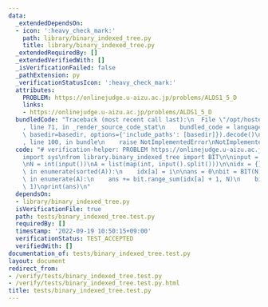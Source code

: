 ```yaml
---
data:
  _extendedDependsOn:
  - icon: ':heavy_check_mark:'
    path: library/binary_indexed_tree.py
    title: library/binary_indexed_tree.py
  _extendedRequiredBy: []
  _extendedVerifiedWith: []
  _isVerificationFailed: false
  _pathExtension: py
  _verificationStatusIcon: ':heavy_check_mark:'
  attributes:
    PROBLEM: https://onlinejudge.u-aizu.ac.jp/problems/ALDS1_5_D
    links:
    - https://onlinejudge.u-aizu.ac.jp/problems/ALDS1_5_D
  bundledCode: "Traceback (most recent call last):\n  File \"/opt/hostedtoolcache/PyPy/3.7.13/x64/site-packages/onlinejudge_verify/documentation/build.py\"\
    , line 71, in _render_source_code_stat\n    bundled_code = language.bundle(stat.path,\
    \ basedir=basedir, options={'include_paths': [basedir]}).decode()\n  File \"/opt/hostedtoolcache/PyPy/3.7.13/x64/site-packages/onlinejudge_verify/languages/python.py\"\
    , line 100, in bundle\n    raise NotImplementedError\nNotImplementedError\n"
  code: "# verification-helper: PROBLEM https://onlinejudge.u-aizu.ac.jp/problems/ALDS1_5_D\n\
    import sys\nfrom library.binary_indexed_tree import BIT\n\ninput = sys.stdin.readline\n\
    \nN = int(input())\nA = list(map(int, input().split()))\n\nidx = {}\nfor i, a\
    \ in enumerate(sorted(A)):\n    idx[a] = i\n\nans = 0\nbit = BIT(N)\nfor i, a\
    \ in enumerate(A):\n    ans += bit.range_sum(idx[a] + 1, N)\n    bit.add(idx[a],\
    \ 1)\nprint(ans)\n"
  dependsOn:
  - library/binary_indexed_tree.py
  isVerificationFile: true
  path: tests/binary_indexed_tree.test.py
  requiredBy: []
  timestamp: '2022-09-19 10:50:15+09:00'
  verificationStatus: TEST_ACCEPTED
  verifiedWith: []
documentation_of: tests/binary_indexed_tree.test.py
layout: document
redirect_from:
- /verify/tests/binary_indexed_tree.test.py
- /verify/tests/binary_indexed_tree.test.py.html
title: tests/binary_indexed_tree.test.py
---
```


